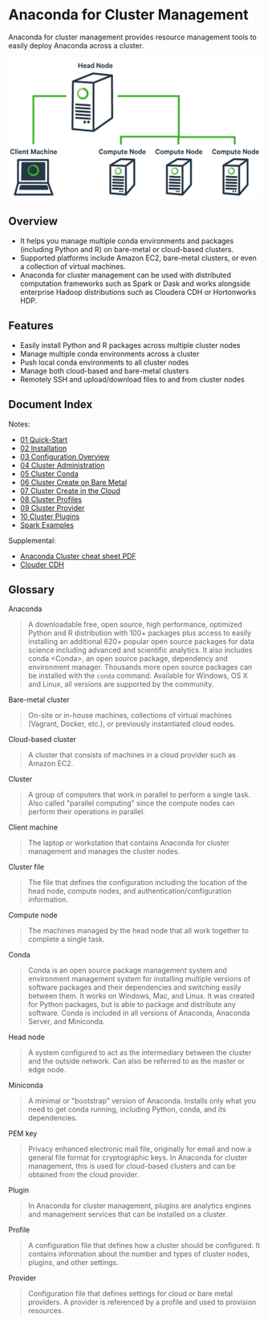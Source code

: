 # Anaconda for Cluster Management

Anaconda for cluster management provides resource management tools to
easily deploy Anaconda across a cluster. 

![Anaconda for cluster management Diagram](images/cluster_diagram.png)


## Overview

* It helps you manage multiple conda environments and packages (including Python and R) on bare-metal or cloud-based clusters. 
* Supported platforms include Amazon EC2, bare-metal clusters, or even a collection of virtual machines.
* Anaconda for cluster management can be used with distributed computation
frameworks such as Spark or Dask and works alongside enterprise Hadoop
distributions such as Cloudera CDH or Hortonworks HDP.


## Features

-   Easily install Python and R packages across multiple cluster nodes
-   Manage multiple conda environments across a cluster
-   Push local conda environments to all cluster nodes
-   Manage both cloud-based and bare-metal clusters
-   Remotely SSH and upload/download files to and from cluster nodes

## Document Index

Notes:

* [01 Quick-Start](./01_Quick_Start.md)
* [02 Installation](./02_Installation.md)
* [03 Configuration Overview](./03_Configuration_Overview.md)
* [04 Cluster Administration](./04_Cluster_Administration.md)
* [05 Cluster Conda](./05_Cluster_Conda.md)
* [06 Cluster Create on Bare Metal](./06_Cluster_Create_BareMetal.md)
* [07 Cluster Create in the Cloud](./07_Cluster_Create_Cloud.md)
* [08 Cluster Profiles](./08_Cluster_Profiles.md)
* [09 Cluster Provider](./09_Cluster_Provider.md)
* [10 Cluster Plugins](./10_Cluster_Plugins.md)
* [Spark Examples](./spark)

Supplemental:

* [Anaconda Cluster cheat sheet PDF](http://docs.continuum.io/_downloads/anaconda_cluster_cheat_sheet.pdf)
* [Clouder CDH](./cloudera-cdh.md)


## Glossary

Anaconda

>   A downloadable free, open source, high performance, optimized Python
    and R distribution with 100+ packages plus access to easily
    installing an additional 620+ popular open source packages for data
    science including advanced and scientific analytics. It also
    includes conda &lt;Conda&gt;, an open source package, dependency and
    environment manager. Thousands more open source packages can be
    installed with the `conda` command. Available for Windows, OS X and
    Linux, all versions are supported by the community.

Bare-metal cluster

>   On-site or in-house machines, collections of virtual machines
    (Vagrant, Docker, etc.), or previously instantiated cloud nodes.

Cloud-based cluster

>   A cluster that consists of machines in a cloud provider such as
    Amazon EC2.

Cluster

>   A group of computers that work in parallel to perform a single task.
    Also called "parallel computing" since the compute nodes can perform
    their operations in parallel.

Client machine

>   The laptop or workstation that contains Anaconda for cluster
    management and manages the cluster nodes.

Cluster file

>   The file that defines the configuration including the location of
    the head node, compute nodes, and
    authentication/configuration information.

Compute node

>   The machines managed by the head node that all work together to
    complete a single task.

Conda

>   Conda is an open source package management system and environment
    management system for installing multiple versions of software
    packages and their dependencies and switching easily between them.
    It works on Windows, Mac, and Linux. It was created for Python
    packages, but is able to package and distribute any software. Conda
    is included in all versions of Anaconda, Anaconda Server,
    and Miniconda.

Head node

>   A system configured to act as the intermediary between the cluster
    and the outside network. Can also be referred to as the master or
    edge node.

Miniconda

>   A minimal or "bootstrap" version of Anaconda. Installs only what you
    need to get conda running, including Python, conda, and
    its dependencies.

PEM key

>   Privacy enhanced electronic mail file, originally for email and now
    a general file format for cryptographic keys. In Anaconda for
    cluster management, this is used for cloud-based clusters and can be
    obtained from the cloud provider.

Plugin

>   In Anaconda for cluster management, plugins are analytics engines
    and management services that can be installed on a cluster.

Profile

>   A configuration file that defines how a cluster should
    be configured. It contains information about the number and types of
    cluster nodes, plugins, and other settings.

Provider

>   Configuration file that defines settings for cloud or bare
    metal providers. A provider is referenced by a profile and used to
    provision resources.

   
